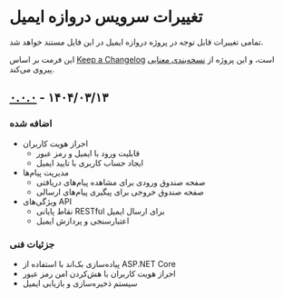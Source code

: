 # تغییرات سرویس دروازه ایمیل

تمامی تغییرات قابل توجه در پروژه دروازه ایمیل در این فایل مستند خواهد شد.

این فرمت بر اساس [Keep a Changelog](https://keepachangelog.com/en/1.0.0/) است،
و این پروژه از [نسخه‌بندی معنایی](https://semver.org/spec/v2.0.0.html) پیروی می‌کند.

## [۰.۰.۰] - ۱۴۰۴/۰۳/۱۳

### اضافه شده

- احراز هویت کاربران
  - قابلیت ورود با ایمیل و رمز عبور
  - ایجاد حساب کاربری با تایید ایمیل
- مدیریت پیام‌ها
  - صفحه صندوق ورودی برای مشاهده پیام‌های دریافتی
  - صفحه صندوق خروجی برای پیگیری پیام‌های ارسالی
- ویژگی‌های API
  - نقاط پایانی RESTful برای ارسال ایمیل
  - اعتبارسنجی و پردازش ایمیل

### جزئیات فنی

- پیاده‌سازی بک‌اند با استفاده از ASP.NET Core
- احراز هویت کاربران با هش‌کردن امن رمز عبور
- سیستم ذخیره‌سازی و بازیابی ایمیل

[۰.۰.۰]: https://github.com/mohammadnazarkhani/TondForoosh/releases/tag/v0.0.0
